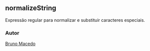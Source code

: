 ## normalizeString

Expressão regular para normalizar e substituir caracteres especiais.

### Autor

[Bruno Macedo](https://github.com/brunomacedo)